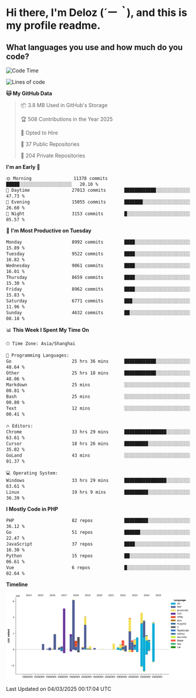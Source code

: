 # **Hi there, I'm Deloz (*´ー｀*), and this is my profile readme.**

## **What languages you use and how much do you code?**

<!--START_SECTION:waka-->
![Code Time](http://img.shields.io/badge/Code%20Time-5%2C809%20hrs%2037%20mins-blue)

![Lines of code](https://img.shields.io/badge/From%20Hello%20World%20I%27ve%20Written-49.8%20million%20lines%20of%20code-blue)

**🐱 My GitHub Data** 

> 📦 3.8 MB Used in GitHub's Storage 
 > 
> 🏆 508 Contributions in the Year 2025
 > 
> 💼 Opted to Hire
 > 
> 📜 37 Public Repositories 
 > 
> 🔑 204 Private Repositories 
 > 
**I'm an Early 🐤** 

```text
🌞 Morning                11378 commits       █████░░░░░░░░░░░░░░░░░░░░   20.10 % 
🌆 Daytime                27013 commits       ████████████░░░░░░░░░░░░░   47.73 % 
🌃 Evening                15055 commits       ███████░░░░░░░░░░░░░░░░░░   26.60 % 
🌙 Night                  3153 commits        █░░░░░░░░░░░░░░░░░░░░░░░░   05.57 % 
```
📅 **I'm Most Productive on Tuesday** 

```text
Monday                   8992 commits        ████░░░░░░░░░░░░░░░░░░░░░   15.89 % 
Tuesday                  9522 commits        ████░░░░░░░░░░░░░░░░░░░░░   16.82 % 
Wednesday                9061 commits        ████░░░░░░░░░░░░░░░░░░░░░   16.01 % 
Thursday                 8659 commits        ████░░░░░░░░░░░░░░░░░░░░░   15.30 % 
Friday                   8962 commits        ████░░░░░░░░░░░░░░░░░░░░░   15.83 % 
Saturday                 6771 commits        ███░░░░░░░░░░░░░░░░░░░░░░   11.96 % 
Sunday                   4632 commits        ██░░░░░░░░░░░░░░░░░░░░░░░   08.18 % 
```


📊 **This Week I Spent My Time On** 

```text
🕑︎ Time Zone: Asia/Shanghai

💬 Programming Languages: 
Go                       25 hrs 36 mins      ████████████░░░░░░░░░░░░░   48.64 % 
Other                    25 hrs 18 mins      ████████████░░░░░░░░░░░░░   48.06 % 
Markdown                 25 mins             ░░░░░░░░░░░░░░░░░░░░░░░░░   00.81 % 
Bash                     25 mins             ░░░░░░░░░░░░░░░░░░░░░░░░░   00.80 % 
Text                     12 mins             ░░░░░░░░░░░░░░░░░░░░░░░░░   00.41 % 

🔥 Editors: 
Chrome                   33 hrs 29 mins      ████████████████░░░░░░░░░   63.61 % 
Cursor                   18 hrs 26 mins      █████████░░░░░░░░░░░░░░░░   35.02 % 
GoLand                   43 mins             ░░░░░░░░░░░░░░░░░░░░░░░░░   01.37 % 

💻 Operating System: 
Windows                  33 hrs 29 mins      ████████████████░░░░░░░░░   63.61 % 
Linux                    19 hrs 9 mins       █████████░░░░░░░░░░░░░░░░   36.39 % 
```

**I Mostly Code in PHP** 

```text
PHP                      82 repos            █████████░░░░░░░░░░░░░░░░   36.12 % 
Go                       51 repos            ██████░░░░░░░░░░░░░░░░░░░   22.47 % 
JavaScript               37 repos            ████░░░░░░░░░░░░░░░░░░░░░   16.30 % 
Python                   15 repos            ██░░░░░░░░░░░░░░░░░░░░░░░   06.61 % 
Vue                      6 repos             █░░░░░░░░░░░░░░░░░░░░░░░░   02.64 % 
```



**Timeline**

![Lines of Code chart](https://raw.githubusercontent.com/deloz/deloz/main/assets/bar_graph.png)


 Last Updated on 04/03/2025 00:17:04 UTC
<!--END_SECTION:waka-->
